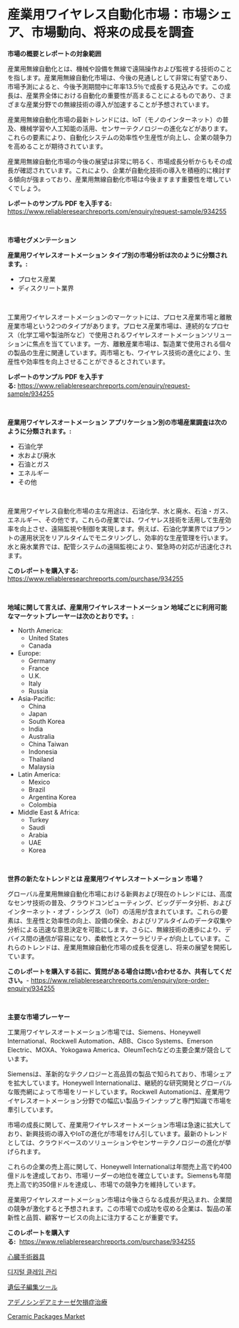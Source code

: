 <p><h1>産業用ワイヤレス自動化市場：市場シェア、市場動向、将来の成長を調査</h1></p><p><strong>市場の概要とレポートの対象範囲</strong></p>
<p><p>産業用無線自動化とは、機械や設備を無線で遠隔操作および監視する技術のことを指します。産業用無線自動化市場は、今後の見通しとして非常に有望であり、市場予測によると、今後予測期間中に年率13.5％で成長する見込みです。この成長は、産業界全体における自動化の重要性が高まることによるものであり、さまざまな産業分野での無線技術の導入が加速することが予想されています。</p><p>産業用無線自動化市場の最新トレンドには、IoT（モノのインターネット）の普及、機械学習や人工知能の活用、センサーテクノロジーの進化などがあります。これらの要素により、自動化システムの効率性や生産性が向上し、企業の競争力を高めることが期待されています。</p><p>産業用無線自動化市場の今後の展望は非常に明るく、市場成長分析からもその成長が確認されています。これにより、企業が自動化技術の導入を積極的に検討する傾向が強まっており、産業用無線自動化市場は今後ますます重要性を増していくでしょう。</p></p>
<p><strong>レポートのサンプル PDF を入手する:</strong> <a href="https://www.reliableresearchreports.com/enquiry/request-sample/934255">https://www.reliableresearchreports.com/enquiry/request-sample/934255</a></p>
<p>&nbsp;</p>
<p><strong>市場セグメンテーション</strong></p>
<p><strong>産業用ワイヤレスオートメーション タイプ別の市場分析は次のように分類されます。:</strong></p>
<p><ul><li>プロセス産業</li><li>ディスクリート業界</li></ul></p>
<p>&nbsp;</p>
<p><p>工業用ワイヤレスオートメーションのマーケットには、プロセス産業市場と離散産業市場という2つのタイプがあります。プロセス産業市場は、連続的なプロセス（化学工場や製油所など）で使用されるワイヤレスオートメーションソリューションに焦点を当てています。一方、離散産業市場は、製造業で使用される個々の製品の生産に関連しています。両市場とも、ワイヤレス技術の進化により、生産性や効率性を向上させることができるとされています。</p></p>
<p><strong>レポートのサンプル PDF を入手する:</strong>&nbsp;<a href="https://www.reliableresearchreports.com/enquiry/request-sample/934255">https://www.reliableresearchreports.com/enquiry/request-sample/934255</a></p>
<p>&nbsp;</p>
<p><strong> 産業用ワイヤレスオートメーション アプリケーション別の市場産業調査は次のように分類されます。:</strong></p>
<p><ul><li>石油化学</li><li>水および廃水</li><li>石油とガス</li><li>エネルギー</li><li>その他</li></ul></p>
<p>&nbsp;</p>
<p><p>産業用ワイヤレス自動化市場の主な用途は、石油化学、水と廃水、石油・ガス、エネルギー、その他です。これらの産業では、ワイヤレス技術を活用して生産効率を向上させ、遠隔監視や制御を実現します。例えば、石油化学業界ではプラントの運用状況をリアルタイムでモニタリングし、効率的な生産管理を行います。水と廃水業界では、配管システムの遠隔監視により、緊急時の対応が迅速化されます。</p></p>
<p><strong>このレポートを購入する:</strong>&nbsp; <a href="https://www.reliableresearchreports.com/purchase/934255">https://www.reliableresearchreports.com/purchase/934255</a></p>
<p>&nbsp;</p>
<p><strong>地域に関して言えば、産業用ワイヤレスオートメーション 地域ごとに利用可能なマーケットプレーヤーは次のとおりです。:</strong></p>
<p><ul>
    <li>
        North America:
        <ul>
            <li>United States</li>
            <li>Canada</li>
        </ul>
    </li>
    <li>
        Europe:
        <ul>
            <li>Germany</li>
            <li>France</li>
            <li>U.K.</li>
            <li>Italy</li>
            <li>Russia</li>
        </ul>
    </li>
    <li>
        Asia-Pacific:
        <ul>
            <li>China</li>
            <li>Japan</li>
            <li>South Korea</li>
            <li>India</li>
            <li>Australia</li>
            <li>China Taiwan</li>
            <li>Indonesia</li>
            <li>Thailand</li>
            <li>Malaysia</li>
        </ul>
    </li>
    <li>
        Latin America:
        <ul>
            <li>Mexico</li>
            <li>Brazil</li>
            <li>Argentina Korea</li>
            <li>Colombia</li>
        </ul>
    </li>
    <li>
        Middle East & Africa:
        <ul>
            <li>Turkey</li>
            <li>Saudi</li>
            <li>Arabia</li>
            <li>UAE</li>
            <li>Korea</li>
        </ul>
    </li>
    </ul></p>
<p>&nbsp;</p>
<p><strong>世界の新たなトレンドとは 産業用ワイヤレスオートメーション 市場？</strong></p>
<p><p>グローバル産業用無線自動化市場における新興および現在のトレンドには、高度なセンサ技術の普及、クラウドコンピューティング、ビッグデータ分析、およびインターネット・オブ・シングス（IoT）の活用が含まれています。これらの要素は、生産性と効率性の向上、設備の保全、およびリアルタイムのデータ収集や分析による迅速な意思決定を可能にします。さらに、無線技術の進歩により、デバイス間の通信が容易になり、柔軟性とスケーラビリティが向上しています。これらのトレンドは、産業用無線自動化市場の成長を促進し、将来の展望を開拓しています。</p></p>
<p><strong>このレポートを購入する前に、質問がある場合は問い合わせるか、共有してください。</strong>- <a href="https://www.reliableresearchreports.com/enquiry/pre-order-enquiry/934255">https://www.reliableresearchreports.com/enquiry/pre-order-enquiry/934255</a></p>
<p>&nbsp;</p>
<p><strong>主要な市場プレーヤー</strong></p>
<p><p>工業用ワイヤレスオートメーション市場では、Siemens、Honeywell International、Rockwell Automation、ABB、Cisco Systems、Emerson Electric、MOXA、Yokogawa America、OleumTechなどの主要企業が競合しています。 </p><p>Siemensは、革新的なテクノロジーと高品質の製品で知られており、市場シェアを拡大しています。Honeywell Internationalは、継続的な研究開発とグローバルな販売網によって市場をリードしています。Rockwell Automationは、産業用ワイヤレスオートメーション分野での幅広い製品ラインナップと専門知識で市場を牽引しています。</p><p>市場の成長に関して、産業用ワイヤレスオートメーション市場は急速に拡大しており、新興技術の導入やIoTの進化が市場をけん引しています。最新のトレンドとしては、クラウドベースのソリューションやセンサーテクノロジーの進化が挙げられます。</p><p>これらの企業の売上高に関して、Honeywell Internationalは年間売上高で約400億ドルを達成しており、市場リーダーの地位を確立しています。Siemensも年間売上高で約350億ドルを達成し、市場での競争力を維持しています。</p><p>産業用ワイヤレスオートメーション市場は今後さらなる成長が見込まれ、企業間の競争が激化すると予想されます。この市場での成功を収める企業は、製品の革新性と品質、顧客サービスの向上に注力することが重要です。</p></p>
<p><strong>このレポートを購入する:</strong>&nbsp;&nbsp;<a href="https://www.reliableresearchreports.com/purchase/934255">https://www.reliableresearchreports.com/purchase/934255</a></p>
<p><p><a href="https://medium.com/@jaynedurgan2023/%E5%BF%83%E8%87%93%E5%A4%96%E7%A7%91%E6%89%8B%E8%A1%93%E5%99%A8%E5%85%B7%E5%B8%82%E5%A0%B4-2031%E5%B9%B4%E3%81%BE%E3%81%A7%E3%81%AE%E5%8B%95%E5%90%91-%E4%BA%88%E6%B8%AC-%E7%AB%B6%E4%BA%89%E5%88%86%E6%9E%90-a26c75c89688">心臓手術器具</a></p><p><a href="https://github.com/crfsywufhm81415/Market-Research-Report-List-1/blob/main/5669800184420.md">디지털 클레임 관리</a></p><p><a href="https://github.com/zekaoe592392/Market-Research-Report-List-1/blob/main/3328509184395.md">遺伝子編集ツール</a></p><p><a href="https://medium.com/@jaynedurgan2023/%E3%82%A2%E3%83%87%E3%83%8E%E3%82%B7%E3%83%B3%E3%83%87%E3%82%A2%E3%83%9F%E3%83%8A%E3%83%BC%E3%82%BC%E6%AC%A0%E4%B9%8F%E7%97%87%E6%B2%BB%E7%99%82%E5%B8%82%E5%A0%B4%E3%81%AE%E3%83%88%E3%83%AC%E3%83%B3%E3%83%89%E3%81%A8%E5%B8%82%E5%A0%B4%E5%88%86%E6%9E%90%E3%81%AF-2024%E5%B9%B4%E3%81%8B%E3%82%892031%E5%B9%B4%E3%81%BE%E3%81%A7%E4%BA%88%E6%B8%AC%E3%81%95%E3%82%8C%E3%81%A6%E3%81%84%E3%81%BE%E3%81%99-acd1c63d1741">アデノシンデアミナーゼ欠損症治療</a></p><p><a href="https://view.publitas.com/reportprime-1/ceramic-packages-market-size-evaluating-its-market-trends-growth-and-projections-2024-2031/">Ceramic Packages Market</a></p></p>
